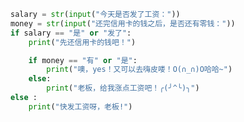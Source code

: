 
<BlogInfo id="464" title="6.条件语句" author="白日梦想猿" pv=0 read_times=0 pre_cost_time="0分13秒" category="python基础" tag_list="['python基础']" create_time="2019.08.30 21:02:42" update_time="2019.08.30 21:02:42" />

```python
salary = str(input("今天是否发了工资："))
money = str(input("还完信用卡的钱之后，是否还有零钱："))
if salary == "是" or "发了":
    print("先还信用卡的钱吧！")

    if money == "有" or "是":
        print("噢，yes！又可以去嗨皮喽！O(∩_∩)O哈哈~")
    else:
        print("老板，给我涨点工资吧！╭(╯^╰)╮")
else :
    print("快发工资呀，老板!")
```
